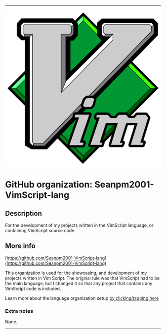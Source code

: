 
***

![VimScript_Sample.png failed to load. The file may be missing or corrupt. Check the file path for errors first.](/AdditionalInfo/1/Seanpm2001-VimScript-lang/VIM.png)

# GitHub organization: Seanpm2001-VimScript-lang

## Description

For the development of my projects written in the VimScript language, or containing VimScript source code.

## More info

[https://github.com/Seanpm2001-VimScript-lang](https://github.com/Seanpm2001-VimScript-lang)

This organization is used for the showcasing, and development of my projects written in Vim Script. The original rule was that VimScript had to be the main language, but I changed it so that any project that contains any VimScript code is included.

Learn more about the language organization setup [by clicking/tapping here](/AdditionalInfo/LanguageOrgs/README.md)

### Extra notes

None.

***
